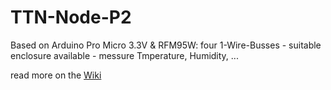 # TTN-Node-P2
Based on Arduino Pro Micro 3.3V & RFM95W:  four 1-Wire-Busses - suitable enclosure available - messure Tmperature, Humidity, ...

read more on the [Wiki](https://github.com/jossiTech/TTN-Node-P2/wiki)
